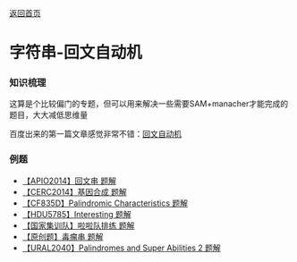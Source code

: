 [返回首页](https://EbolaEmperor.github.io)

# 字符串-回文自动机

### 知识梳理

这算是个比较偏门的专题，但可以用来解决一些需要SAM+manacher才能完成的题目，大大减低思维量

百度出来的第一篇文章感觉非常不错：[回文自动机](https://blog.csdn.net/u013368721/article/details/42100363)

### 例题

- [【APIO2014】回文串 题解](https://EbolaEmperor.github.io/article/solutions/apio2014_Palindrome_string)
- [【CERC2014】基因合成 题解](https://EbolaEmperor.github.io/article/solutions/cerc2014_Gene_synthesis)
- [【CF835D】Palindromic Characteristics 题解](https://EbolaEmperor.github.io/article/solutions/cf835d_Palindromic_Characteristics)
- [【HDU5785】Interesting 题解](https://EbolaEmperor.github.io/article/solutions/hdu5785_Interesting)
- [【国家集训队】啦啦队排练 题解](https://EbolaEmperor.github.io/article/solutions/national_rehearsal)
- [【原创题】毒瘤串 题解
](https://EbolaEmperor.github.io/article/solutions/self_duliustring)
- [【URAL2040】Palindromes and Super Abilities 2 题解](https://EbolaEmperor.github.io/article/solutions/ural2040_Palindromes_and_Super_Abilities_2)
